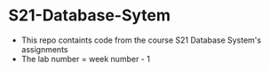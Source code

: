 # S21-Database-Sytem
* This repo containts code from the course S21 Database System's assignments
* The lab number = week number - 1
